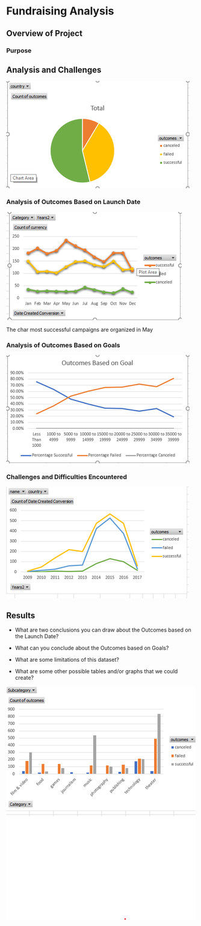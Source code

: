 # Fundraising Analysis
## Overview of Project
### Purpose
## Analysis and Challenges
![count outcomes countries](resources/outcomebuycountries.png)
### Analysis of Outcomes Based on Launch Date
![Launch Date](resources/OutcomesTheaterLaunchDate.png)

The char most successful campaigns are organized in May
### Analysis of Outcomes Based on Goals
![Outcomes Based on Goals](resources/OutcomesBasedGoals.png)
### Challenges and Difficulties Encountered
![date conversion](resources/trend.png)
## Results
- What are two conclusions you can draw about the Outcomes based on the Launch Date?


- What can you conclude about the Outcomes based on Goals?


- What are some limitations of this dataset?


- What are some other possible tables and/or graphs that we could create?

![the successful and failed of category](resources/outcomecategory.png)

